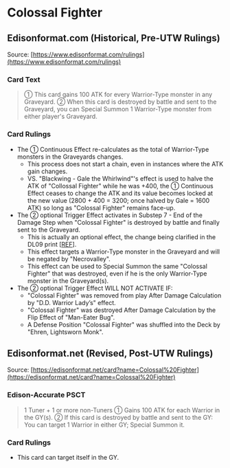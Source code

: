 # Colossal Fighter

## Edisonformat.com (Historical, Pre-UTW Rulings)

Source: [https://www.edisonformat.com/rulings](https://www.edisonformat.com/rulings)

### Card Text

> ① This card gains 100 ATK for every Warrior-Type monster in any Graveyard. ② When this card is destroyed by battle and sent to the Graveyard, you can Special Summon 1 Warrior-Type monster from either player's Graveyard.

### Card Rulings

*   The ① Continuous Effect re-calculates as the total of Warrior-Type monsters in the Graveyards changes.
    *   This process does not start a chain, even in instances where the ATK gain changes.
    *   VS. "Blackwing - Gale the Whirlwind"'s effect is used to halve the ATK of "Collossal Fighter" while he was +400, the ① Continuous Effect ceases to change the ATK and its value becomes locked at the new value (2800 + 400 = 3200; once halved by Gale = 1600 ATK) so long as "Colossal Fighter" remains face-up.
*   The ② optional Trigger Effect activates in Substep 7 - End of the Damage Step when "Colossal Fighter" is destroyed by battle and finally sent to the Graveyard.
    *   This is actually an optional effect, the change being clarified in the DL09 print \[[REF](https://www.pojo.biz/board/showthread.php?p=13618243#post13618243)\].
    *   This effect targets a Warrior-Type monster in the Graveyard and will be negated by "Necrovalley".
    *   This effect can be used to Special Summon the same "Colossal Fighter" that was destroyed, even if he is the only Warrior-Type monster in the Graveyard(s).
*   The ② optional Trigger Effect WILL NOT ACTIVATE IF:
    *   "Colossal Fighter" was removed from play After Damage Calculation by "D.D. Warrior Lady’s" effect.
    *   "Colossal Fighter" was destroyed After Damage Calculation by the Flip Effect of "Man-Eater Bug".
    *   A Defense Position "Colossal Fighter" was shuffled into the Deck by "Ehren, Lightsworn Monk".

## Edisonformat.net (Revised, Post-UTW Rulings)

Source: [https://edisonformat.net/card?name=Colossal%20Fighter](https://edisonformat.net/card?name=Colossal%20Fighter)

### Edison-Accurate PSCT

> 1 Tuner + 1 or more non-Tuners
> ① Gains 100 ATK for each Warrior in the GY(s).
> ② If this card is destroyed by battle and sent to the GY: You can target 1 Warrior in either GY; Special Summon it.

### Card Rulings

*   This card can target itself in the GY.
            